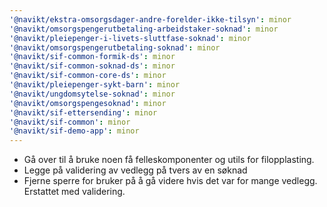 ```yaml
---
'@navikt/ekstra-omsorgsdager-andre-forelder-ikke-tilsyn': minor
'@navikt/omsorgspengerutbetaling-arbeidstaker-soknad': minor
'@navikt/pleiepenger-i-livets-sluttfase-soknad': minor
'@navikt/omsorgspengerutbetaling-soknad': minor
'@navikt/sif-common-formik-ds': minor
'@navikt/sif-common-soknad-ds': minor
'@navikt/sif-common-core-ds': minor
'@navikt/pleiepenger-sykt-barn': minor
'@navikt/ungdomsytelse-soknad': minor
'@navikt/omsorgspengesoknad': minor
'@navikt/sif-ettersending': minor
'@navikt/sif-common': minor
'@navikt/sif-demo-app': minor
---
```


-   Gå over til å bruke noen få felleskomponenter og utils for filopplasting.
-   Legge på validering av vedlegg på tvers av en søknad
-   Fjerne sperre for bruker på å gå videre hvis det var for mange vedlegg. Erstattet med validering.

